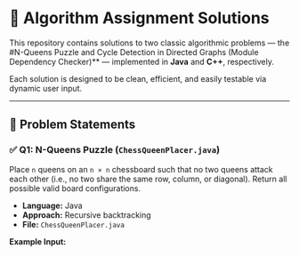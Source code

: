 # 🧠 Algorithm Assignment Solutions

This repository contains solutions to two classic algorithmic problems — the #N-Queens Puzzle and Cycle Detection in Directed Graphs (Module Dependency Checker)** — implemented in **Java** and **C++**, respectively.

Each solution is designed to be clean, efficient, and easily testable via dynamic user input.

---

## 📌 Problem Statements

### ✅ Q1: N-Queens Puzzle (`ChessQueenPlacer.java`)
Place `n` queens on an `n × n` chessboard such that no two queens attack each other (i.e., no two share the same row, column, or diagonal). Return all possible valid board configurations.

- **Language:** Java  
- **Approach:** Recursive backtracking  
- **File:** `ChessQueenPlacer.java`

**Example Input:**
